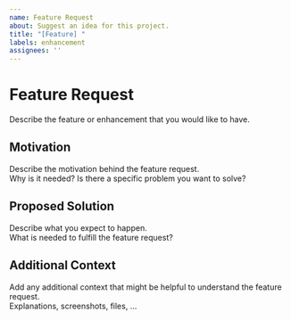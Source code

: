 ```yaml
---
name: Feature Request
about: Suggest an idea for this project.
title: "[Feature] "
labels: enhancement
assignees: ''
---
```


# Feature Request
Describe the feature or enhancement that you would like to have.

## Motivation
Describe the motivation behind the feature request. \
Why is it needed? Is there a specific problem you want to solve?

## Proposed Solution
Describe what you expect to happen. \
What is needed to fulfill the feature request?

## Additional Context
Add any additional context that might be helpful to understand the feature request. \
Explanations, screenshots, files, ...
